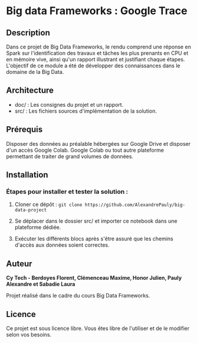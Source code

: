 # Big data Frameworks : Google Trace

## Description

Dans ce projet de Big Data Frameworks, le rendu comprend une réponse en Spark sur l'identification des travaux et tâches les plus prenants en CPU et en mémoire vive, ainsi qu'un rapport illustrant et justifiant chaque étapes. L'objectif de ce module a été de développer des connaissances dans le domaine de la Big Data. 

## Architecture

- doc/ : Les consignes du projet et un rapport.
- src/ : Les fichiers sources d'implémentation de la solution.

## Prérequis

Disposer des données au préalable hébergées sur Google Drive et disposer d'un accès Google Colab. Google Colab ou tout autre plateforme permettant de traiter de grand volumes de données.

## Installation

### Étapes pour installer et tester la solution :

1. Cloner ce dépôt : ```git clone https://github.com/AlexandrePauly/big-data-project```

2. Se déplacer dans le dossier src/ et importer ce notebook dans une plateforme dédiée.

3. Exécuter les différents blocs après s'être assuré que les chemins d'accès aux données soient correctes.

## Auteur

**Cy Tech - Berdoyes Florent, Clémenceau Maxime, Honor Julien, Pauly Alexandre et Sabadie Laura**

Projet réalisé dans le cadre du cours Big Data Frameworks.

## Licence

Ce projet est sous licence libre. Vous êtes libre de l'utiliser et de le modifier selon vos besoins.
